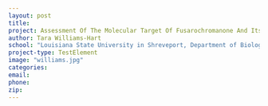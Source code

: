 ```yaml
---
layout: post
title:
project: Assessment Of The Molecular Target Of Fusarochromanone And Its Analogues
author: Tara Williams-Hart
school: "Louisiana State University in Shreveport, Department of Biological Sciences"
project-type: TestElement
image: "williams.jpg"
categories:
email:
phone:
zip:
---
```

